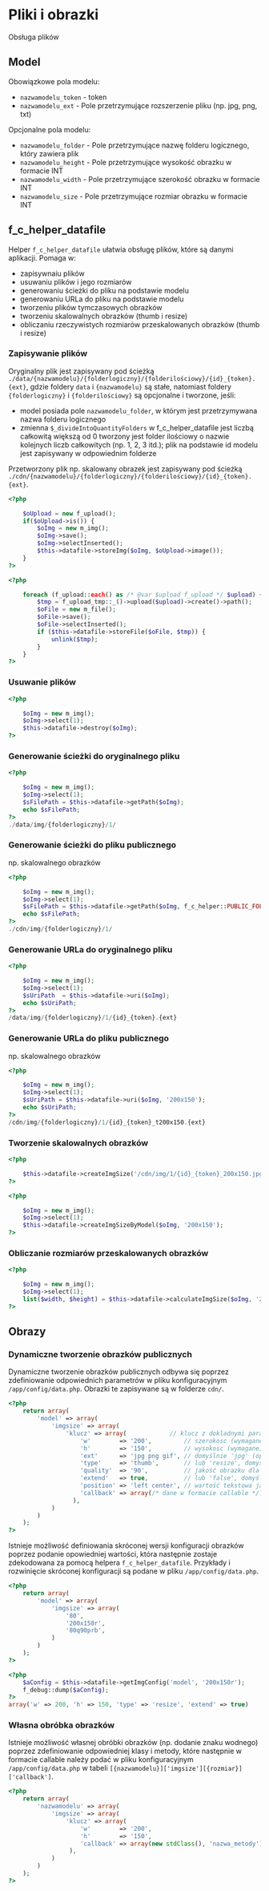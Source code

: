 # Pliki i obrazki

Obsługa plików

## Model

Obowiązkowe pola modelu:
- `nazwamodelu_token` - token
- `nazwamodelu_ext` - Pole przetrzymujące rozszerzenie pliku (np. jpg, png, txt)

Opcjonalne pola modelu:
- `nazwamodelu_folder` - Pole przetrzymujące nazwę folderu logicznego, który zawiera plik
- `nazwamodelu_height` - Pole przetrzymujące wysokość obrazku w formacie INT
- `nazwamodelu_width` - Pole przetrzymujące szerokość obrazku w formacie INT
- `nazwamodelu_size` - Pole przetrzymujące rozmiar obrazku w formacie INT

## f_c_helper_datafile

Helper `f_c_helper_datafile` ułatwia obsługę plików, które są danymi aplikacji. Pomaga w:
- zapisywnaiu plików
- usuwaniu plików i jego rozmiarów
- generowaniu ścieżki do pliku na podstawie modelu
- generowaniu URLa do pliku na podstawie modelu
- tworzeniu plików tymczasowych obrazków
- tworzeniu skalowalnych obrazków (thumb i resize)
- obliczaniu rzeczywistych rozmiarów przeskalowanych obrazków (thumb i resize)

### Zapisywanie plików

Oryginalny plik jest zapisywany pod ścieżką `./data/{nazwamodelu}/{folderlogiczny}/{folderilościowy}/{id}_{token}.{ext}`, gdzie foldery `data` i `{nazwamodelu}` 
są stałe, natomiast foldery `{folderlogiczny}` i `{folderilościowy}` są opcjonalne i tworzone, jeśli:
- model posiada pole `nazwamodelu_folder`, w którym jest przetrzymywana nazwa folderu logicznego
- zmienna `$_divideIntoQuantityFolders` w f_c_helper_datafile jest liczbą całkowitą większą od 0 tworzony jest folder ilościowy o nazwie kolejnych 
liczb całkowitych (np. 1, 2, 3 itd.); plik na podstawie id modelu jest zapisywany w odpowiednim folderze

Przetworzony plik np. skalowany obrazek jest zapisywany pod ścieżką `./cdn/{nazwamodelu}/{folderlogiczny}/{folderilościowy}/{id}_{token}.{ext}`.

```php
<?php

    $oUpload = new f_upload();
    if($oUpload->is()) {
        $oImg = new m_img();
        $oImg->save();
        $oImg->selectInserted();
        $this->datafile->storeImg($oImg, $oUpload->image());
    }
?>
```

```php
<?php

    foreach (f_upload::each() as /* @var $upload f_upload */ $upload) {
        $tmp = f_upload_tmp::_()->upload($upload)->create()->path();
        $oFile = new m_file();
        $oFile->save();
        $oFile->selectInserted();
        if ($this->datafile->storeFile($oFile, $tmp)) {
            unlink($tmp);
        }
    }
?>
```

### Usuwanie plików

```php
<?php

    $oImg = new m_img();
    $oImg->select(1);
    $this->datafile->destroy($oImg);
?>
```

### Generowanie ścieżki do oryginalnego pliku

```php
<?php

    $oImg = new m_img();
    $oImg->select(1);
    $sFilePath = $this->datafile->getPath($oImg);
    echo $sFilePath;
?>
./data/img/{folderlogiczny}/1/
```

### Generowanie ścieżki do pliku publicznego
np. skalowalnego obrazków

```php
<?php

    $oImg = new m_img();
    $oImg->select(1);
    $sFilePath = $this->datafile->getPath($oImg, f_c_helper::PUBLIC_FOLDER);
    echo $sFilePath;
?>
./cdn/img/{folderlogiczny}/1/
```

### Generowanie URLa do oryginalnego pliku

```php
<?php

    $oImg = new m_img();
    $oImg->select(1);
    $sUriPath  = $this->datafile->uri($oImg);
    echo $sUriPath;
?>
/data/img/{folderlogiczny}/1/{id}_{token}.{ext}
```

### Generowanie URLa do pliku publicznego
np. skalowalnego obrazków

```php
<?php

    $oImg = new m_img();
    $oImg->select(1);
    $sUriPath = $this->datafile->uri($oImg, '200x150');
    echo $sUriPath;
?>
/cdn/img/{folderlogiczny}/1/{id}_{token}_t200x150.{ext}
```

### Tworzenie skalowalnych obrazków
```php
<?php

    $this->datafile->createImgSize('/cdn/img/1/{id}_{token}_200x150.jpg');
?>
```

```php
<?php

    $oImg = new m_img();
    $oImg->select(1);
    $this->datafile->createImgSizeByModel($oImg, '200x150');
?>
```

### Obliczanie rozmiarów przeskalowanych obrazków

```php
<?php

    $oImg = new m_img();
    $oImg->select(1);
    list($width, $height) = $this->datafile->calculateImgSize($oImg, '200x150');
?>
```

## Obrazy

### Dynamiczne tworzenie obrazków publicznych

Dynamiczne tworzenie obrazków publicznych odbywa się poprzez zdefiniowanie odpowiednich parametrów w pliku konfiguracyjnym `/app/config/data.php`. 
Obrazki te zapisywane są w folderze `cdn/`.

```php
<?php
    return array(
        'model' => array(
            'imgsize' => array(
                'klucz' => array(            // klucz z dokladnymi parametrami
                    'w'        => '200',         // szerokosc (wymagane)
                    'h'        => '150',         // wysokosc (wymagane)
                    'ext'      => 'jpg png gif', // domyślnie 'jpg' (opcjonalnie)
                    'type'     => 'thumb',       // lub 'resize', domyślnie 'thumb' (opcjonalnie)
                    'quality'  => '90',          // jakość obrazku dla formatu 'jpg', wartość z zakresu [0-100] (opcjonalnie, parametr uwzględniony tylko gdy ext='jpg')
                    'extend'   => true,          // lub 'false', domyślnie 'true' (opcjonalnie, parametr uwzględniony tylko gdy type='resize')
                    'position' => 'left center', // wartość tekstowa jak dla CSS:background-position, domyślnie 'center' (opcjonalnie, parametr uwzględniony tylko gdy type='thumb')
                    'callback' => array(/* dane w formacie callable */), // np. array(new stdClass(), 'nazwa_metody')
                  ),
            )
        )
    );
?>
```

Istnieje możliwość definiowania skróconej wersji konfiguracji obrazków poprzez podanie opowiedniej wartości, która następnie zostaje zdekodowana za pomocą helpera `f_c_helper_datafile`.
Przykłady i rozwinięcie skróconej konfiguracji są podane w pliku `/app/config/data.php`.

```php
<?php
    return array(
        'model' => array(
            'imgsize' => array(
                '80', 
                '200x150r',
                '80q90prb',
            )
        )
    );
?>
```

```php
<?php
    $aConfig = $this->datafile->getImgConfig('model', '200x150r');
    f_debug::dump($aConfig);
?>
array('w' => 200, 'h' => 150, 'type' => 'resize', 'extend' => true)
```

### Własna obróbka obrazków

Istnieje możliwość własnej obróbki obrazków (np. dodanie znaku wodnego) poprzez zdefiniowanie odpowiedniej klasy i metody, które następnie w formacie callable należy podać
w pliku konfiguracyjnym `/app/config/data.php` w tabeli `[{nazwamodelu}]['imgsize'][{rozmiar}]['callback']`. 

```php
<?php
    return array(
        'nazwamodelu' => array(
            'imgsize' => array(                 
                'klucz' => array(            
                    'w'        => '200',
                    'h'        => '150',
                    'callback' => array(new stdClass(), 'nazwa_metody')
                 ),
            )
        )
    );
?>
```
